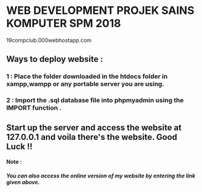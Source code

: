 # WEB DEVELOPMENT PROJEK SAINS KOMPUTER SPM 2018
19compclub.000webhostapp.com





<h2>Ways to deploy website : </h2>

<h3>1 :  Place the folder downloaded in the htdocs folder in xampp,wampp or any portable server you are using.</h3>
<h3>2 :  Import the .sql database file into phpmyadmin using the IMPORT function . </h3>

<h2>Start up the server and access the website at 127.0.0.1 and voila there's the website. Good Luck !! </h2>


<h4>Note : </h4>
<h5><b>You can also access the online version of my website by entering the link given above.<b> <h5>
